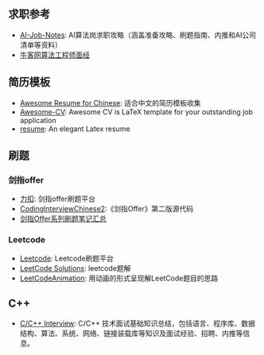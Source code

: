 ## 求职参考
- [AI-Job-Notes](https://github.com/amusi/AI-Job-Notes): AI算法岗求职攻略（涵盖准备攻略、刷题指南、内推和AI公司清单等资料）
- [牛客网算法工程师面经](https://www.nowcoder.com/discuss/experience?tagId=645)

## 简历模板
- [Awesome Resume for Chinese](https://github.com/dyweb/awesome-resume-for-chinese): 适合中文的简历模板收集
- [Awesome-CV](https://github.com/posquit0/Awesome-CV): Awesome CV is LaTeX template for your outstanding job application
- [resume](https://github.com/billryan/resume): An elegant Latex resume 

## 刷题
### 剑指offer
- [力扣](https://leetcode-cn.com/problemset/lcof/): 剑指offer刷题平台
- [CodingInterviewChinese2](https://github.com/zhedahht/CodingInterviewChinese2):《剑指Offer》第二版源代码
- [剑指Offer系列刷题笔记汇总](https://cuijiahua.com/blog/2018/02/basis_67.html)

### Leetcode
- [Leetcode](https://leetcode.com/problemset/top-interview-questions/): Leetcode刷题平台
- [LeetCode Solutions](https://github.com/azl397985856/leetcode): leetcode题解
- [LeetCodeAnimation](https://github.com/MisterBooo/LeetCodeAnimation): 用动画的形式呈现解LeetCode题目的思路

## C++
- [C/C++ Interview](https://github.com/huihut/interview): C/C++ 技术面试基础知识总结，包括语言、程序库、数据结构、算法、系统、网络、链接装载库等知识及面试经验、招聘、内推等信息。







